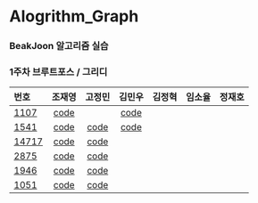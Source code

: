 # Alogrithm_Graph  

### BeakJoon 알고리즘 실습

### 1주차 브루트포스 / 그리디  
|번호|조재영|고정민|김민우|김정혁|임소율|정재호|
|:--|:---:|:---:|:---:|:---:|:---:|:---:|
|[1107](https://www.acmicpc.net/problem/1107)|[code](https://github.com/zojae031/Algorithm/blob/1Week/Zojae031/CodingTest/1107.cpp)||[code](https://github.com/KMinWoo/Alogrithm/blob/minwoo/minwoo/minwoo/minwoo/1107.cpp)||||
|[1541](https://www.acmicpc.net/problem/1541)|[code](https://github.com/zojae031/Algorithm/blob/1Week/Zojae031/CodingTest/1541.cpp)|[code](https://github.com/JeongMinGo/Algorithm-1/blob/1Week/JeongMinGo/BJ1541.java)|[code](https://github.com/KMinWoo/Alogrithm/blob/minwoo/minwoo/minwoo/minwoo/1541.cpp)||||
|[14717](https://www.acmicpc.net/problem/14717)|[code](https://github.com/zojae031/Algorithm/blob/1Week/Zojae031/CodingTest/14717.cpp)|[code](https://github.com/JeongMinGo/Algorithm-1/blob/1Week/JeongMinGo/BJ14717.java)||||||
|[2875](https://www.acmicpc.net/problem/2875)|[code](https://github.com/zojae031/Algorithm/blob/1Week/Zojae031/CodingTest/2875.cpp)|[code](https://github.com/JeongMinGo/Algorithm-1/blob/1Week/JeongMinGo/BJ2875.java)|||||
|[1946](https://www.acmicpc.net/problem/1946)|[code](https://github.com/zojae031/Algorithm/blob/1Week/Zojae031/CodingTest/1946.cpp)|[code](https://github.com/JeongMinGo/Algorithm-1/blob/1Week/JeongMinGo/BJ1946.java)|||||
|[1051](https://www.acmicpc.net/problem/1051)|[code](https://github.com/zojae031/Algorithm/blob/1Week/Zojae031/CodingTest/1051.cpp)|[code](https://github.com/JeongMinGo/Algorithm-1/blob/1Week/JeongMinGo/BJ1051.java)|||||


